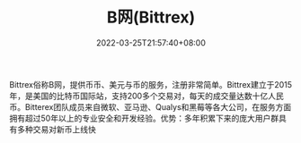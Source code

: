 ﻿---
weight: 
title: "B网(Bittrex)"
description: "Bittrex建立于2015年，是美国的比特币国际站，支持数百个交易对，目前仅支持英文，没有联盟计划。"
date: 2022-03-25T21:57:40+08:00
lastmod: 2022-03-25T16:45:40+08:00
draft: false
authors: ["Metabd"]
featuredImage: "bwangbittrex.webp"
link: ""
tags: ["交易所","B网(Bittrex)"]
categories: ["navigation"]
navigation: ["交易所"]
lightgallery: true
toc: true
pinned: false
recommend: false
recommend1: false
---
Bittrex俗称B网，提供币币、美元与币的服务，注册非常简单。Bittrex建立于2015年，是美国的比特币国际站，支持200多个交易对，每天的成交量达数十亿人民币。Bitterex团队成员来自微软、亚马逊、Qualys和黑莓等各大公司，在服务方面拥有超过50年以上的专业安全和开发经验。优势：多年积累下来的庞大用户群具有多种交易对新币上线快
